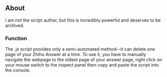 ## About

I am not the script author, but this is incredibly powerful and deserves to be archived. 

### Function

The .js script provides only a semi-automated method—it can delete one page of your Zhihu Answer at a time. To use it, you have to manually navigate the webpage to the oldest page of your answer page, right click on your mouse switch to the inspect panel then copy and paste the script into the console.
